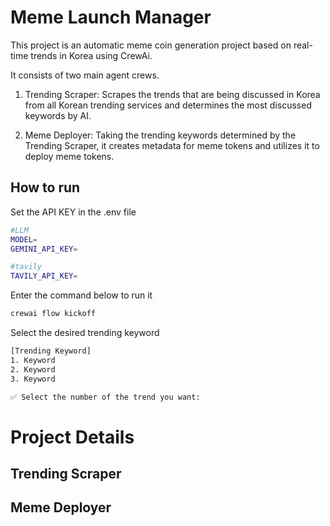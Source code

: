 # Meme Launch Manager

This project is an automatic meme coin generation project based on real-time trends in Korea using CrewAi.

It consists of two main agent crews.

1. Trending Scraper: Scrapes the trends that are being discussed in Korea from all Korean trending services and determines the most discussed keywords by AI.

2. Meme Deployer: Taking the trending keywords determined by the Trending Scraper, it creates metadata for meme tokens and utilizes it to deploy meme tokens.

## How to run

Set the API KEY in the .env file

```bash
#LLM
MODEL=
GEMINI_API_KEY=

#tavily
TAVILY_API_KEY=
```

Enter the command below to run it

```bash
crewai flow kickoff
```

Select the desired trending keyword

```bash
[Trending Keyword]
1. Keyword
2. Keyword
3. Keyword

✅ Select the number of the trend you want:
```

# Project Details

## Trending Scraper

## Meme Deployer
